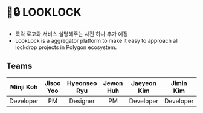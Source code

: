 # 🔎:lock: LOOKLOCK 
+ 룩락 로고와 서비스 설명해주는 사진 하나 추가 예정
+ LookLock is a aggregator platform to make it easy to approach all lockdrop projects in Polygon ecosystem.


## Teams
| Minji Koh | Jisoo Yoo | Hyeonseo Ryu | Jewon Huh | Jaeyeon Kim |  Jimin Kim  |
|:---------:|:---------:|:------------:|:---------:|:-----------:|:-----------:|
| Developer |     PM    |   Designer   |     PM    |  Developer  |  Developer  |
